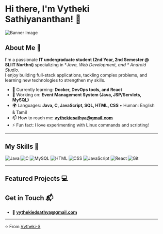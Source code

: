 # Hi there, I'm Vytheki Sathiyananthan! 👋

![Banner Image](https://via.placeholder.com/1200x300.png?text=Hello+I'm+Vytheki+|+IT+Student+|+Java+Developer)

## About Me 🚀

I'm a passionate **IT undergraduate student (2nd Year, 2nd Semester @ SLIIT Northni)** specializing in **Java, Web Development, and * Android Studio*.  
I enjoy building full-stack applications, tackling complex problems, and learning new technologies to strengthen my skills.

- 🌱 Currently learning: **Docker, DevOps tools, and React**  
- 🔭 Working on: **Event Management System (Java, JSP/Servlets, MySQL)**  
- 🌍 Languages: **Java, C, JavaScript, SQL, HTML, CSS** • Human: English & Tamil  
- 📫 How to reach me: **vythekiesathya@gmail.com**  
- ⚡ Fun fact: I love experimenting with Linux commands and scripting!

---

## My Skills 🧠

![Java](https://img.shields.io/badge/-Java-007396?style=flat-square&logo=java&logoColor=white)
![C](https://img.shields.io/badge/-C-00599C?style=flat-square&logo=c&logoColor=white)
![MySQL](https://img.shields.io/badge/-MySQL-4479A1?style=flat-square&logo=mysql&logoColor=white)
![HTML](https://img.shields.io/badge/-HTML-E34F26?style=flat-square&logo=html5&logoColor=white)
![CSS](https://img.shields.io/badge/-CSS-1572B6?style=flat-square&logo=css3&logoColor=white)
![JavaScript](https://img.shields.io/badge/-JavaScript-F7DF1E?style=flat-square&logo=javascript&logoColor=black)
![React](https://img.shields.io/badge/-React-61DAFB?style=flat-square&logo=react&logoColor=black)
![Git](https://img.shields.io/badge/-Git-F05032?style=flat-square&logo=git&logoColor=white)

---

## Featured Projects 💻




## Get in Touch 📬 
- 📧 **vythekiedsathya@gmail.com**  

---

⭐️ From [Vytheki-S](https://github.com/Vytheki-S)
